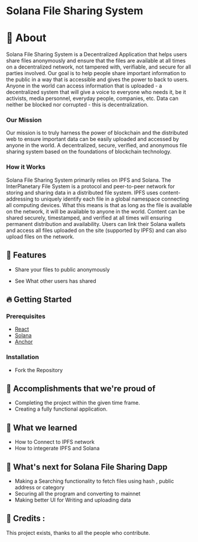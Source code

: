 # Solana File Sharing System



# 🔖 About
Solana File Sharing System is a Decentralized Application that helps users share files anonymously and ensure that the files are available at all times on a decentralized network, not tampered with, verifiable, and secure for all parties involved. Our goal is to help people share important information to the public in a way that is accessible and gives the power to back to users. Anyone in the world can access information that is uploaded - a decentralized system that will give a voice to everyone who needs it, be it activists, media personnel, everyday people, companies, etc. Data can neither be blocked nor corrupted - this is decentralization.

### Our Mission
Our mission is to truly harness the power of blockchain and the distributed web to ensure important data can be easily uploaded and accessed by anyone in the world. A decentralized, secure, verified, and anonymous file sharing system based on the foundations of blockchain technology.

### How it Works
Solana File Sharing System primarily relies on IPFS and Solana. The InterPlanetary File System is a protocol and peer-to-peer network for storing and sharing data in a distributed file system. IPFS uses content-addressing to uniquely identify each file in a global namespace connecting all computing devices. What this means is that as long as the file is available on the network, it will be available to anyone in the world. Content can be shared securely, timestamped, and verified at all times will ensuring permanent distribution and availability. Users can link their Solana wallets and access all files uploaded on the site (supported by IPFS) and can also upload files on the network.
<br>


## 🚀 Features

- Share your files to public anonymously

- See What other users has shared


## 🔥 Getting Started

### Prerequisites

- <a href="https://reactjs.org/">React</a>
- <a href="https://docs.solana.com/cli/install-solana-cli-tools">Solana</a>
- <a href="https://project-serum.github.io/anchor/getting-started/introduction.html">Anchor</a>

### Installation

- Fork the Repository


## 🏅 Accomplishments that we're proud of

- Completing the project within the given time frame.
- Creating a fully functional application.

## 📖 What we learned

- How to Connect to IPFS network
- How to integerate IPFS and Solana 

## 🚀 What's next for Solana File Sharing Dapp

- Making a Searching functionality to fetch files using hash , public address or category
- Securing all the program and converting to mainnet
- Making better UI for Writing and uploading data 


## 📌 Credits :

This project exists, thanks to all the people who contribute.
